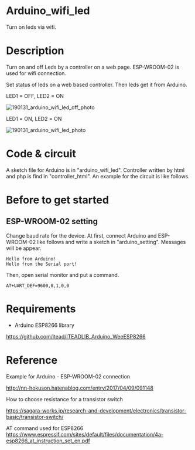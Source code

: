 # Arduino_wifi_led
Turn on leds via wifi.

# Description
Turn on and off Leds by a controller on a web page.
ESP-WROOM-02 is used for wifi connection.

Set status of leds on a web based controller. Then leds get it from Arduino.

LED1 = OFF, LED2 = ON

![190131_arduino_wifi_led_off_photo](https://user-images.githubusercontent.com/27729058/52098494-90ac7980-2612-11e9-83b2-714335c75611.png)

LED1 = ON, LED2 = ON

![190131_arduino_wifi_led_photo](https://user-images.githubusercontent.com/27729058/52098524-a4f07680-2612-11e9-8a7e-5b57bfd46d03.png)


# Code & circuit
A sketch file for Arduino is in "arduino_wifi_led".
Controller written by html and php is find in "controller_html".
An example for the circuit is like follows.

# Before to get started
## ESP-WROOM-02 setting
Change baud rate for the device.
At first, connect Arduino and ESP-WROOM-02 like follows and write a sketch in "arduino_setting".
Messages will be appear.
```
Hello from Arduino!
Hello from the Serial port!
```
Then, open serial monitor and put a command.
```
AT+UART_DEF=9600,8,1,0,0
```

# Requirements
* Arduino ESP8266 library

https://github.com/itead/ITEADLIB_Arduino_WeeESP8266

# Reference
Example for Arduino - ESP-WROOM-02 connection

http://nn-hokuson.hatenablog.com/entry/2017/04/09/091148

How to choose resistance for a transistor switch

https://sagara-works.jp/research-and-development/electronics/transistor-basic/transistor-switch/

AT command used for ESP8266
https://www.espressif.com/sites/default/files/documentation/4a-esp8266_at_instruction_set_en.pdf
